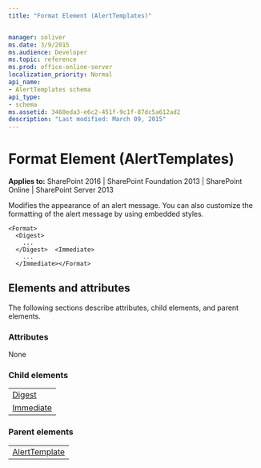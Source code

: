```yaml
---
title: "Format Element (AlertTemplates)"


manager: soliver
ms.date: 3/9/2015
ms.audience: Developer
ms.topic: reference
ms.prod: office-online-server
localization_priority: Normal
api_name:
- AlertTemplates schema
api_type:
- schema
ms.assetid: 3460eda3-e6c2-451f-9c1f-87dc5a612ad2
description: "Last modified: March 09, 2015"
---
```


# Format Element (AlertTemplates)

 
  
 **Applies to:** SharePoint 2016 | SharePoint Foundation 2013 | SharePoint Online | SharePoint Server 2013
  
Modifies the appearance of an alert message. You can also customize the formatting of the alert message by using embedded styles.
  
```
<Format>
  <Digest>
    ...
  </Digest>  <Immediate>
    ...
  </Immediate></Format>
```

## Elements and attributes

The following sections describe attributes, child elements, and parent elements.

### Attributes

None
  
### Child elements

||
|:-----|
|[Digest](digest-element-alerttemplates.md) <br/> |
|[Immediate](immediate-element-alerttemplates.md) <br/> |
   
### Parent elements

||
|:-----|
|[AlertTemplate](alerttemplate-element-alerttemplates.md)|
   

